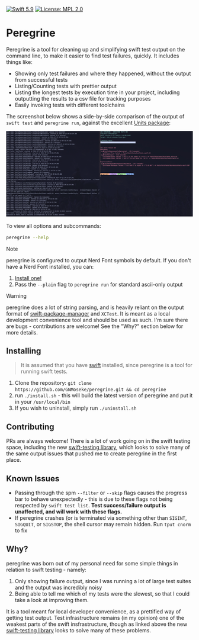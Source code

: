 [![Swift 5.9](https://img.shields.io/badge/swift-5.9-red.svg?style=flat)](https://developer.apple.com/swift)
[![License: MPL 2.0](https://img.shields.io/badge/License-MPL_2.0-lightgrey.svg)](https://opensource.org/licenses/MPL-2.0)

# Peregrine
Peregrine is a tool for cleaning up and simplifying swift test output on the command line, to make it easier to find 
test failures, quickly. It includes things like:
- Showing only test failures and where they happened, without the output from successful tests
- Listing/Counting tests with prettier output
- Listing the longest tests by execution time in your project, including outputting the results to a csv file for tracking purposes
- Easily invoking tests with different toolchains

The screenshot below shows a side-by-side comparison of the output of `swift test` and `peregrine run`, against the excellent [Units
package](https://github.com/NeedleInAJayStack/Units):

![output-comparison](./assets/test-screenshot.png)

To view all options and subcommands:
```sh
peregrine --help
```

> [!NOTE]
> peregrine is configured to output Nerd Font symbols by default. If you don't have a Nerd Font installed, you can:
> 1. [Install one!](https://www.nerdfonts.com/)
> 2. Pass the `--plain` flag to `peregrine run` for standard ascii-only output

> [!WARNING]
> peregrine does a lot of string parsing, and is heavily reliant on the output format of
> [swift-package-manager](https://github.com/apple/swift-package-manager) and `XCTest`.
> It is meant as a local development convenience tool and should be used as such. I'm sure there are bugs - contributions are welcome! See
> the "Why?" section below for more details.

## Installing
> It is assumed that you have [swift](https://www.swift.org/install/) installed, since peregrine is a tool for running swift tests.
1. Clone the repository: `git clone https://github.com/GNMoseke/peregrine.git && cd peregrine`
2. run `./install.sh` - this will build the latest version of peregrine and put it in your `/usr/local/bin`
3. If you wish to uninstall, simply run `./uninstall.sh`

## Contributing
PRs are always welcome! There is a lot of work going on in the swift testing space, including the new [swift-testing
library](https://github.com/apple/swift-testing), which looks to solve many of the same output issues that pushed me to create peregrine in
the first place.

## Known Issues
- Passing through the spm `--filter` or `--skip` flags causes the progress bar to behave unexpectedly - this is due to these flags not being
respected by `swift test list`. **Test success/failure output is unaffected, and will work with these flags.**
- If peregrine crashes (or is terminated via something other than `SIGINT`, `SIGQUIT`, or `SIGSTOP`, the shell cursor may remain hidden. Run
`tput cnorm` to fix

## Why?
peregrine was born out of my personal need for some simple things in relation to swift testing - namely:
1. Only showing failure output, since I was running a lot of large test suites and the output was incredibly noisy
2. Being able to tell me which of my tests were the slowest, so that I could take a look at improving them.

It is a tool meant for local developer convenience, as a prettified way of getting test output. Test infrastructure remains (in my opinion)
one of the weakest parts of the swift insfrastructure, though as linked above the new [swift-testing
library](https://github.com/apple/swift-testing) looks to solve many of these problems.
